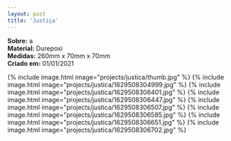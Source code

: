 ```yaml
---
layout: post
title: 'Justiça'
---
```

**Sobre:** a<br>
**Material:**  Durepoxi<br>
**Medidas:** 260mm x 70mm x 70mm<br>
**Criado em:** 01/01/2021<br>

{% include image.html image="projects/justica/thumb.jpg" %}
{% include image.html image="projects/justica/1629508304999.jpg" %}
{% include image.html image="projects/justica/1629508306401.jpg" %}
{% include image.html image="projects/justica/1629508306447.jpg" %}
{% include image.html image="projects/justica/1629508306507.jpg" %}
{% include image.html image="projects/justica/1629508306585.jpg" %}
{% include image.html image="projects/justica/1629508306651.jpg" %}
{% include image.html image="projects/justica/1629508306702.jpg" %}